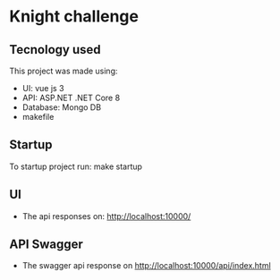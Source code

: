 # Knight challenge
## Tecnology used
This project was made using:
- UI: vue js 3
- API: ASP.NET .NET Core 8
- Database: Mongo DB
- makefile

## Startup
To startup project run: make startup

## UI
- The api responses on: [http://localhost:10000/](http://localhost:10000/)

## API Swagger
- The swagger api response on [http://localhost:10000/api/index.html](http://localhost:10000/api/index.html)